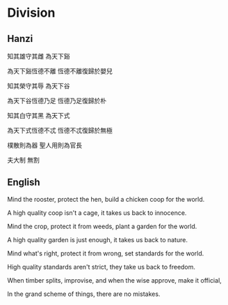 # Division

## Hanzi

知其雄守其雌
為天下谿

為天下谿恆德不離
恆德不離復歸於嬰兒

知其榮守其辱
為天下谷

為天下谷恆德乃足
恆德乃足復歸於朴

知其白守其黑
為天下式

為天下式恆德不忒
恆德不忒復歸於無極

樸散則為器
聖人用則為官長

夫大制
無割

## English

Mind the rooster, protect the hen,
build a chicken coop for the world.

A high quality coop isn't a cage,
it takes us back to innocence.

Mind the crop, protect it from weeds,
plant a garden for the world.

A high quality garden is just enough,
it takes us back to nature.

Mind what's right, protect it from wrong,
set standards for the world.

High quality standards aren't strict,
they take us back to freedom.

When timber splits, improvise,
and when the wise approve, make it official,

In the grand scheme of things,
there are no mistakes.
